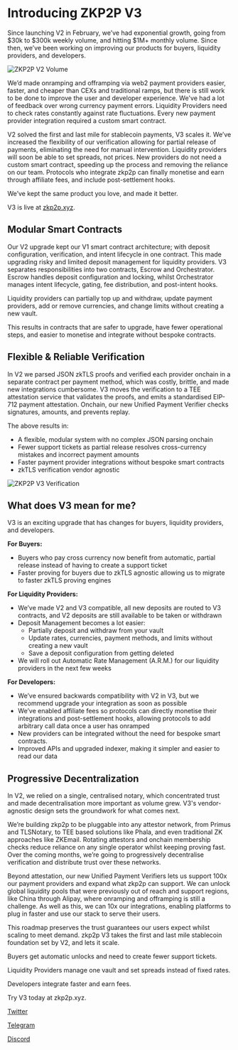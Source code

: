 # Introducing ZKP2P V3

Since launching V2 in February, we’ve had exponential growth, going from $30k to $300k weekly volume, and hitting $1M+ monthly volume. Since then, we’ve been working on improving our products for buyers, liquidity providers, and developers. 

![ZKP2P V2 Volume](/img/zkp2p-v3/volume.png)

We’d made onramping and offramping via web2 payment providers easier, faster, and cheaper than CEXs and traditional ramps, but there is still work to be done to improve the user and developer experience. We've had a lot of feedback over wrong currency payment errors. Liquidity Providers need to check rates constantly against rate fluctuations. Every new payment provider integration required a custom smart contract. 

V2 solved the first and last mile for stablecoin payments, V3 scales it. We’ve increased the flexibility of our verification allowing for partial release of payments, eliminating the need for manual intervention. Liquidity providers will soon be able to set spreads, not prices. New providers do not need a custom smart contract, speeding up the process and removing the reliance on our team. Protocols who integrate zkp2p can finally monetise and earn through affiliate fees, and include post-settlement hooks. 

We’ve kept the same product you love, and made it better. 

V3 is live at [zkp2p.xyz](https://zkp2p.xyz).

## Modular Smart Contracts

Our V2 upgrade kept our V1 smart contract architecture; with deposit configuration, verification, and intent lifecycle in one contract. This made upgrading risky and limited deposit management for liquidity providers. V3 separates responsibilities into two contracts, Escrow and Orchestrator. Escrow handles deposit configuration and locking, whilst Orchestrator manages intent lifecycle, gating, fee distribution, and post-intent hooks. 

Liquidity providers can partially top up and withdraw, update payment providers, add or remove currencies, and change limits without creating a new vault. 

This results in contracts that are safer to upgrade, have fewer operational steps, and easier to monetise and integrate without bespoke contracts. 

## Flexible & Reliable Verification

In V2 we parsed JSON zkTLS proofs and verified each provider onchain in a separate contract per payment method, which was costly, brittle, and made new integrations cumbersome. V3 moves the verification to a TEE attestation service that validates the proofs, and emits a standardised EIP-712 payment attestation. Onchain, our new Unified Payment Verifier checks signatures, amounts, and prevents replay. 

The above results in: 

- A flexible, modular system with no complex JSON parsing onchain
- Fewer support tickets as partial release resolves cross-currency mistakes and incorrect payment amounts
- Faster payment provider integrations without bespoke smart contracts
- zkTLS verification vendor agnostic

![ZKP2P V3 Verification](/img/zkp2p-v3/verification.png)

## What does V3 mean for me?

V3 is an exciting upgrade that has changes for buyers, liquidity providers, and developers. 

**For Buyers:**

- Buyers who pay cross currency now benefit from automatic, partial release instead of having to create a support ticket
- Faster proving for buyers due to zkTLS agnostic allowing us to migrate to faster zkTLS proving engines

**For Liquidity Providers:**

- We’ve made V2 and V3 compatible, all new deposits are routed to V3 contracts, and V2 deposits are still available to be taken or withdrawn
- Deposit Management becomes a lot easier:
    - Partially deposit and withdraw from your vault
    - Update rates, currencies, payment methods, and limits without creating a new vault
    - Save a deposit configuration from getting deleted
- We will roll out Automatic Rate Management (A.R.M.) for our liquidity providers in the next few weeks

**For Developers:**

- We’ve ensured backwards compatibility with V2 in V3, but we recommend upgrade your integration as soon as possible
- We’ve enabled affiliate fees so protocols can directly monetise their integrations and post-settlement hooks, allowing protocols to add arbitrary call data once a user has onramped
- New providers can be integrated without the need for bespoke smart contracts.
- Improved APIs and upgraded indexer, making it simpler and easier to read our data

## Progressive Decentralization

In V2, we relied on a single, centralised notary, which concentrated trust and made decentralisation more important as volume grew. V3's vendor-agnostic design sets the groundwork for what comes next.

We’re building zkp2p to be pluggable into any attestor network, from Primus and TLSNotary, to TEE based solutions like Phala, and even traditional ZK approaches like ZKEmail. Rotating attestors and onchain membership checks reduce reliance on any single operator whilst keeping proving fast. Over the coming months, we’re going to progressively decentralise verification and distribute trust over these networks. 

Beyond attestation, our new Unified Payment Verifiers lets us support 100x our payment providers and expand what zkp2p can support. We can unlock global liquidity pools that were previously out of reach and support regions, like China through Alipay, where onramping and offramping is still a challenge. As well as this, we can 10x our integrations, enabling platforms to plug in faster and use our stack to serve their users. 

This roadmap preserves the trust guarantees our users expect whilst scaling to meet demand. zkp2p V3 takes the first and last mile stablecoin foundation set by V2, and lets it scale. 

Buyers get automatic unlocks and need to create fewer support tickets. 

Liquidity Providers manage one vault and set spreads instead of fixed rates. 

Developers integrate faster and earn fees. 

Try V3 today at zkp2p.xyz.

[Twitter](http://www.x.com/zkp2p)

[Telegram](http://T.ME/zk_p2p)

[Discord](https://discord.gg/rzwe8jRpZJ)
